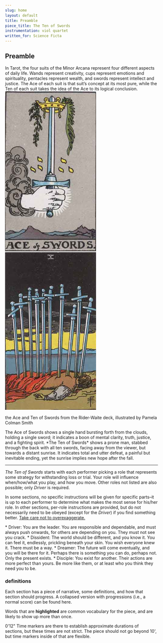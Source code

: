 ```yaml
---
slug: home
layout: default
title: Preamble
piece_title: The Ten of Swords
instrumentation: viol quartet
written_for: Science Ficta
---
```


## Preamble

<div class="main-text" markdown="1">
In Tarot, the four suits of the Minor Arcana represent four different aspects of daily life. Wands represent creativity, cups represent emotions and spirituality, pentacles represent wealth, and swords represent intellect and justice. The Ace of each suit is that suit’s concept at its most pure, while the Ten of each suit takes the idea of the Ace to its logical conclusion.
</div>
<div class="side-cards a">
	<img src="assets/img/Swords01.jpg">
	<img src="assets/img/Swords10.jpg">
	<p class="caption">the Ace and Ten of Swords from the Rider-Waite deck, illustrated by Pamela Colman Smith</p>
</div>

<div class="main-text" markdown="1">
The Ace of Swords shows a single hand bursting forth from the clouds, holding a single sword; it indicates a boon of mental clarity, truth, justice, and a fighting spirit. *The Ten of Swords* shows a prone man, stabbed through the back with all ten swords, facing away from the viewer, but towards a distant sunrise. It indicates total and utter defeat, a painful but inevitable ending, yet the sunrise implies new hope after the fall.

---

*The Ten of Swords* starts with each performer picking a role that represents some strategy for withstanding loss or trial. Your role will influence when/how/what you play, and how you move. Other roles not listed are also possible; only _Driver_ is required.

In some sections, no specific instructions will be given for specific parts–it is up to each performer to determine what makes the most sense for his/her role. In other sections, per-role instructions are provided, but do not necessarily need to be obeyed (except for the _Driver_) if you find something better. [Take care not to overexaggerate.](https://www.youtube.com/watch?v=RrutzRWXkKs)
</div>

<div class="roles-block" markdown="1">
* Driver: You are the leader. You are responsible and dependable, and must always push onwards, for others are depending on you. They must not see you crack. 
* Dissident: The world should be different, and you know it. You can feel it, endlessly, prickling beneath your skin. You wish everyone knew it. There must be a way.
* Dreamer: The future will come eventually, and you will be there for it. Perhaps there is something you can do, perhaps not. Only the present exists.
* Disciple: You exist for another. Their actions are more perfect than yours. Be more like them, or at least who you think they need you to be.
</div>

<div class="main-text" markdown="1">

### definitions

Each section has a piece of narrative, some definitions, and how that section should progress. A collapsed version with progressions (i.e., a normal score) can be found here.

Words that are **highlighted** are common vocabulary for the piece, and are likely to show up more than once.

<span class="time">0'12"</span>
Time markers are there to establish approximate durations of sections, but these times are not strict. The piece should not go beyond 10', but time markers inside of that are flexible.

</div>

<!--
- give the driver more of a character
- maybe make the driver a tag on one of the roles? or describe them better
- Lead pitch changes based off the pitch set given. Give at least 10s between changes.

Dissident: Fluctuate your shared pitch enough to cause beating, when possible. Intersperse this with mostly-correct pitch.
* Dreamer: Take your time arriving to new pitches. No one needs to change pitch immediately, but you can be _especially_ slow.
-->